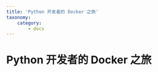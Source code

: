 ```yaml
---
title: 'Python 开发者的 Docker 之旅'
taxonomy:
    category:
        - docs
---
```


# Python 开发者的 Docker 之旅

